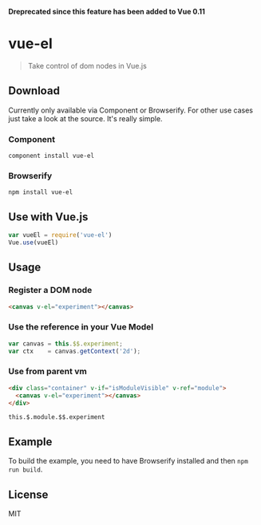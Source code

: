 __Dreprecated since this feature has been added to Vue 0.11__


# vue-el

> Take control of dom nodes in Vue.js

## Download
Currently only available via Component or Browserify. For other use cases just take a look at the source. It's really simple.

### Component
```
component install vue-el
```
### Browserify
```
npm install vue-el
```

## Use with Vue.js
``` js
var vueEl = require('vue-el')
Vue.use(vueEl)
```

## Usage

### Register a DOM node
``` html
<canvas v-el="experiment"></canvas>
```

### Use the reference in your Vue Model
``` js
var canvas = this.$$.experiment;
var ctx    = canvas.getContext('2d');
```

### Use from parent vm
``` html
<div class="container" v-if="isModuleVisible" v-ref="module">
  <canvas v-el="experiment"></canvas>
</div>
```

```
this.$.module.$$.experiment
```

## Example
To build the example, you need to have Browserify installed and then `npm run build`.

## License

MIT
